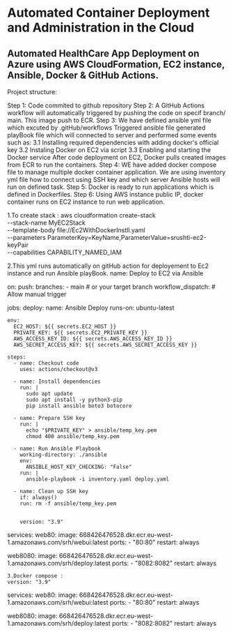 # Automated Container Deployment and Administration in the Cloud

## Automated HealthCare App Deployment on Azure using AWS CloudFormation, EC2 instance, Ansible, Docker & GitHub Actions.

Project structure:


Step 1: Code commited to github repository 
Step 2: A GitHub Actions workflow will automatically triggered by pushing the code on specif branch/ main.
        This image push to ECR.
Step 3: We have defined ansible yml file which excuted by .gitHub/workflows
 Triggered ansible file generated playBook file which will connected to server and performed some events such as:
 3.1 Installing required dependencies with adding docker's official key
 3.2 Instaling Docker on EC2 via script
 3.3 Enabling and starting the Docker service 
  After code deployment on EC2, Docker pulls created images from ECR to run the containers.
Step 4: WE have added docker compose file to manage multiple docker container application. We are using inventory yml file how    to connect using SSH key and which server Ansible hosts will run on defined task.
Step 5: Docker is ready to run applications which is defined in Dockerfiles.
Step 6: Using AWS instance public IP, docker container runs on EC2 instance to run web application.

1.To create stack :
aws cloudformation create-stack \
  --stack-name MyEC2Stack \
  --template-body file://Ec2WithDockerInstll.yaml \
  --parameters ParameterKey=KeyName,ParameterValue=srushti-ec2-keyPair \
  --capabilities CAPABILITY_NAMED_IAM

2.This yml runs automatically on gitHub action for deployement to Ec2 instance and run Ansible playBook.
name: Deploy to EC2 via Ansible

on:
  push:
    branches:
      - main  # or your target branch
  workflow_dispatch:  # Allow manual trigger

jobs:
  deploy:
    name: Ansible Deploy
    runs-on: ubuntu-latest

    env:
      EC2_HOST: ${{ secrets.EC2_HOST }}
      PRIVATE_KEY: ${{ secrets.EC2_PRIVATE_KEY }}
      AWS_ACCESS_KEY_ID: ${{ secrets.AWS_ACCESS_KEY_ID }}
      AWS_SECRET_ACCESS_KEY: ${{ secrets.AWS_SECRET_ACCESS_KEY }}

    steps:
      - name: Checkout code
        uses: actions/checkout@v3

      - name: Install dependencies
        run: |
          sudo apt update
          sudo apt install -y python3-pip
          pip install ansible boto3 botocore

      - name: Prepare SSH key
        run: |
          echo "$PRIVATE_KEY" > ansible/temp_key.pem 
          chmod 400 ansible/temp_key.pem

      - name: Run Ansible Playbook
        working-directory: ./ansible
        env:
          ANSIBLE_HOST_KEY_CHECKING: "False"
        run: |
          ansible-playbook -i inventory.yaml deploy.yaml

      - name: Clean up SSH key
        if: always()
        run: rm -f ansible/temp_key.pem


        version: "3.9"

services:
  web80:
    image: 668426476528.dkr.ecr.eu-west-1.amazonaws.com/srh/webui:latest
    ports:
      - "80:80"
    restart: always

  web8080:
    image: 668426476528.dkr.ecr.eu-west-1.amazonaws.com/srh/deploy:latest
    ports:
      - "8082:8082"
    restart: always


    3.Docker compose :
    version: "3.9"

services:
  web80:
    image: 668426476528.dkr.ecr.eu-west-1.amazonaws.com/srh/webui:latest
    ports:
      - "80:80"
    restart: always

  web8080:
    image: 668426476528.dkr.ecr.eu-west-1.amazonaws.com/srh/deploy:latest
    ports:
      - "8082:8082"
    restart: always